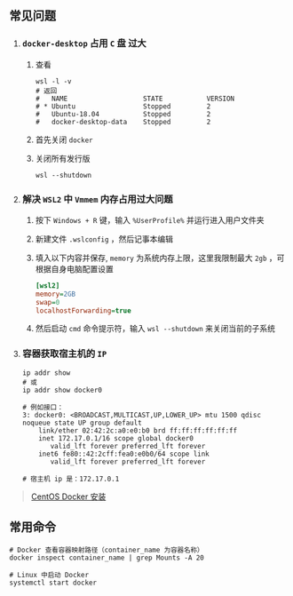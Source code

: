 ## 常见问题

1. ###  `docker-desktop` 占用 `C` 盘 过大

   1. 查看

      ```shell
      wsl -l -v
      # 返回
      #   NAME                   STATE           VERSION
      # * Ubuntu                 Stopped         2
      #   Ubuntu-18.04           Stopped         2
      #   docker-desktop-data    Stopped         2
      ```

   2. 首先关闭 `docker`

   3. 关闭所有发行版

      ```shell
      wsl --shutdown
      ```




2. ### 解决 `WSL2` 中 `Vmmem` 内存占用过大问题

   1. 按下 `Windows + R` 键，输入 `%UserProfile%` 并运行进入用户文件夹

   2. 新建文件 `.wslconfig` ，然后记事本编辑

   3. 填入以下内容并保存, `memory` 为系统内存上限，这里我限制最大 `2gb` ，可根据自身电脑配置设置

      ```ini
      [wsl2]
      memory=2GB
      swap=0
      localhostForwarding=true
      ```

   4. 然后启动 `cmd` 命令提示符，输入 `wsl --shutdown` 来关闭当前的子系统

   

3. ### 容器获取宿主机的 `IP`

   ```shell
   ip addr show
   # 或
   ip addr show docker0
   
   # 例如接口：
   3: docker0: <BROADCAST,MULTICAST,UP,LOWER_UP> mtu 1500 qdisc noqueue state UP group default 
       link/ether 02:42:2c:a0:e0:b0 brd ff:ff:ff:ff:ff:ff
       inet 172.17.0.1/16 scope global docker0
          valid_lft forever preferred_lft forever
       inet6 fe80::42:2cff:fea0:e0b0/64 scope link 
          valid_lft forever preferred_lft forever
          
   # 宿主机 ip 是：172.17.0.1
   ```



> [CentOS Docker 安装](https://www.runoob.com/docker/centos-docker-install.html#:~:text=CentOS%20Docker%20%E5%AE%89%E8%A3%85%20Docker%20%E6%94%AF%E6%8C%81%E4%BB%A5%E4%B8%8B%E7%9A%84%2064%20%E4%BD%8D%20CentOS,%E5%8D%B8%E8%BD%BD%E6%97%A7%E7%89%88%E6%9C%AC%20%E8%BE%83%E6%97%A7%E7%9A%84%20Docker%20%E7%89%88%E6%9C%AC%E7%A7%B0%E4%B8%BA%20docker%20%E6%88%96%20docker-engine%20%E3%80%82)


## 常用命令

```shell
# Docker 查看容器映射路径（container_name 为容器名称）
docker inspect container_name | grep Mounts -A 20

# Linux 中启动 Docker
systemctl start docker
```


